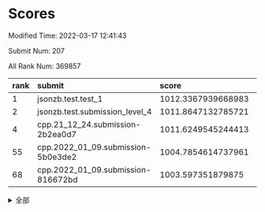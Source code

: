 # Scores

Modified Time: 2022-03-17 12:41:43

Submit Num: 207

All Rank Num: 369857

| rank |               submit               |       score        |       sigma        | pk_num |
| :--- | :--------------------------------- | :----------------- | :----------------- | :----- |
| 1    | jsonzb.test.test_1                 | 1012.3367939668983 | 0.7847751456279501 | 7145   |
| 2    | jsonzb.test.submission_level_4     | 1011.8647132785721 | 0.7911511406987638 | 7148   |
| 4    | cpp.21_12_24.submission-2b2ea0d7   | 1011.6249545244413 | 0.8075264181350287 | 7149   |
| 55   | cpp.2022_01_09.submission-5b0e3de2 | 1004.7854614737961 | 0.7193513577747174 | 7145   |
| 68   | cpp.2022_01_09.submission-816672bd | 1003.597351879875  | 0.7164327317860844 | 7143   |


<details>
<summary>全部</summary>

| rank |                 submit                 |       score        |       sigma        | pk_num |
| :--- | :------------------------------------- | :----------------- | :----------------- | :----- |
| 1    | jsonzb.test.test_1                     | 1012.3367939668983 | 0.7847751456279501 | 7145   |
| 2    | jsonzb.test.submission_level_4         | 1011.8647132785721 | 0.7911511406987638 | 7148   |
| 3    | gobigger.level_3.submission_level_3_2  | 1011.771507362752  | 0.7705806273838318 | 7147   |
| 4    | cpp.21_12_24.submission-2b2ea0d7       | 1011.6249545244413 | 0.8075264181350287 | 7149   |
| 5    | gobigger.level_3.submission_level_3_5  | 1011.4957767403363 | 0.7691922011242448 | 7147   |
| 6    | gobigger.level_3.submission_level_3_47 | 1011.3726194995877 | 0.7720519174310985 | 7150   |
| 7    | gobigger.level_3.submission_level_3_3  | 1011.3263161775311 | 0.8062823347046096 | 7142   |
| 8    | gobigger.level_3.submission_level_3_23 | 1011.1748957391271 | 0.7763792074166368 | 7145   |
| 9    | gobigger.level_3.submission_level_3_0  | 1011.1502097139382 | 0.7702348242554143 | 7144   |
| 10   | gobigger.level_3.submission_level_3_27 | 1011.0511537697424 | 0.7558341060189643 | 7145   |
| 11   | gobigger.level_3.submission_level_3_33 | 1010.9324756290933 | 0.7797015451717477 | 7148   |
| 12   | gobigger.level_3.submission_level_3_18 | 1010.8978709035028 | 0.7736884783604204 | 7145   |
| 13   | gobigger.level_3.submission_level_3_12 | 1010.8674796196016 | 0.7673930373078971 | 7144   |
| 14   | gobigger.level_3.submission_level_3_38 | 1010.806536594413  | 0.747635257160951  | 7150   |
| 15   | gobigger.level_3.submission_level_3_24 | 1010.7863309786625 | 0.7449182687874712 | 7148   |
| 16   | gobigger.level_3.submission_level_3_6  | 1010.7505048810302 | 0.7544787959525128 | 7142   |
| 17   | gobigger.level_3.submission_level_3_39 | 1010.7487186720498 | 0.7862988111828045 | 7149   |
| 18   | gobigger.level_3.submission_level_3_34 | 1010.7311863845464 | 0.7644625022883534 | 7150   |
| 19   | gobigger.level_3.submission_level_3_28 | 1010.7037499317977 | 0.7548769823077011 | 7147   |
| 20   | gobigger.level_3.submission_level_3_43 | 1010.6399148335903 | 0.7904432215677174 | 7144   |
| 21   | gobigger.level_3.submission_level_3_22 | 1010.6354208887216 | 0.7796294554037106 | 7140   |
| 22   | gobigger.level_3.submission_level_3_9  | 1010.6349021586428 | 0.7798370662392486 | 7149   |
| 23   | gobigger.level_3.submission_level_3_1  | 1010.4955805352487 | 0.7647148774517905 | 7147   |
| 24   | gobigger.level_3.submission_level_3_7  | 1010.4474894208723 | 0.7613237349316344 | 7142   |
| 25   | gobigger.level_3.submission_level_3_36 | 1010.3911539763104 | 0.7635276087778938 | 7147   |
| 26   | gobigger.level_3.submission_level_3_11 | 1010.3888531452812 | 0.7515450938170849 | 7148   |
| 27   | gobigger.level_3.submission_level_3_30 | 1010.3417781586193 | 0.7702463021425976 | 7147   |
| 28   | gobigger.level_3.submission_level_3_26 | 1010.1487928592636 | 0.7424687364895467 | 7147   |
| 29   | gobigger.level_3.submission_level_3_44 | 1010.1221420907053 | 0.7613755657663002 | 7146   |
| 30   | gobigger.level_3.submission_level_3_37 | 1010.0828925922932 | 0.7576246028696193 | 7146   |
| 31   | gobigger.level_3.submission_level_3_45 | 1010.0763252794304 | 0.7598211414872754 | 7139   |
| 32   | gobigger.level_3.submission_level_3_20 | 1010.0732499707767 | 0.7475461491953271 | 7151   |
| 33   | gobigger.level_3.submission_level_3_25 | 1010.0292029000349 | 0.7525337773939268 | 7151   |
| 34   | gobigger.level_3.submission_level_3_35 | 1010.0087878048471 | 0.7671954857623375 | 7147   |
| 35   | gobigger.level_3.submission_level_3_17 | 1009.9593054094848 | 0.7604316179587371 | 7146   |
| 36   | gobigger.level_3.submission_level_3_16 | 1009.9449951309757 | 0.7589300319356828 | 7146   |
| 37   | gobigger.level_3.submission_level_3_19 | 1009.9248920677139 | 0.7579125285957643 | 7141   |
| 38   | gobigger.level_3.submission_level_3_29 | 1009.8839226179332 | 0.7441411652335037 | 7144   |
| 39   | gobigger.level_3.submission_level_3_42 | 1009.8679241130118 | 0.7506975883324738 | 7144   |
| 40   | gobigger.level_3.submission_level_3_31 | 1009.7943220242215 | 0.7480178833644316 | 7148   |
| 41   | gobigger.level_3.submission_level_3_4  | 1009.7618519270836 | 0.7653543877972531 | 7148   |
| 42   | gobigger.level_3.submission_level_3_49 | 1009.741890374748  | 0.7331116439594675 | 7152   |
| 43   | gobigger.level_3.submission_level_3_46 | 1009.5910176176537 | 0.760656438459192  | 7155   |
| 44   | gobigger.level_3.submission_level_3_40 | 1009.5006333408684 | 0.7440826460217177 | 7149   |
| 45   | gobigger.level_3.submission_level_3_10 | 1009.4083907818898 | 0.7617873706171552 | 7147   |
| 46   | gobigger.level_3.submission_level_3_14 | 1009.3657902893433 | 0.7456324649142418 | 7144   |
| 47   | gobigger.level_3.submission_level_3_13 | 1009.345779966645  | 0.7462261407349446 | 7147   |
| 48   | gobigger.level_3.submission_level_3_8  | 1009.2889502238488 | 0.7610266923881911 | 7147   |
| 49   | gobigger.level_3.submission_level_3_32 | 1009.1786739149031 | 0.7480005301034517 | 7141   |
| 50   | gobigger.level_3.submission_level_3_48 | 1009.1619832110283 | 0.7592109900892708 | 7145   |
| 51   | gobigger.level_3.submission_level_3_41 | 1008.9255499392489 | 0.7728083974397402 | 7147   |
| 52   | gobigger.level_3.submission_level_3_15 | 1008.903539054692  | 0.7480621874447384 | 7146   |
| 53   | gobigger.level_3.submission_level_3_21 | 1008.3318418885638 | 0.75433918054329   | 7151   |
| 54   | gobigger.level_1.submission_level_1_33 | 1005.2758574205226 | 0.7335428394739619 | 7147   |
| 55   | cpp.2022_01_09.submission-5b0e3de2     | 1004.7854614737961 | 0.7193513577747174 | 7145   |
| 56   | gobigger.level_1.submission_level_1_43 | 1004.6335585936474 | 0.7264330923914654 | 7146   |
| 57   | gobigger.level_1.submission_level_1_48 | 1004.6057328103861 | 0.7217575258911599 | 7148   |
| 58   | gobigger.level_1.submission_level_1_12 | 1004.1225138086382 | 0.7167553797689852 | 7144   |
| 59   | gobigger.level_1.submission_level_1_38 | 1004.1220884391432 | 0.7154569476335353 | 7145   |
| 60   | gobigger.level_1.submission_level_1_46 | 1004.0730823579132 | 0.7124153193282332 | 7152   |
| 61   | gobigger.level_1.submission_level_1_0  | 1004.0523175403073 | 0.7086381641043027 | 7148   |
| 62   | gobigger.level_1.submission_level_1_40 | 1003.8553636581728 | 0.7098272433902176 | 7147   |
| 63   | gobigger.level_1.submission_level_1_13 | 1003.8319903331814 | 0.7245790897068113 | 7148   |
| 64   | gobigger.level_1.submission_level_1_36 | 1003.8316470168272 | 0.7177830923047287 | 7152   |
| 65   | gobigger.level_1.submission_level_1_20 | 1003.7878591774179 | 0.7067618509935083 | 7147   |
| 66   | gobigger.level_1.submission_level_1_4  | 1003.6832969857915 | 0.7056279005145861 | 7147   |
| 67   | gobigger.level_1.submission_level_1_2  | 1003.6392102336456 | 0.7224963757079618 | 7149   |
| 68   | cpp.2022_01_09.submission-816672bd     | 1003.597351879875  | 0.7164327317860844 | 7143   |
| 69   | gobigger.level_1.submission_level_1_15 | 1003.5873791336386 | 0.7117720014225548 | 7150   |
| 70   | gobigger.level_1.submission_level_1_14 | 1003.587357240258  | 0.7181120003106375 | 7144   |
| 71   | gobigger.level_1.submission_level_1_39 | 1003.5343741438569 | 0.708398032154155  | 7150   |
| 72   | gobigger.level_1.submission_level_1_49 | 1003.519424769548  | 0.7126639432163598 | 7145   |
| 73   | gobigger.level_1.submission_level_1_41 | 1003.3859596497156 | 0.7143582773478937 | 7143   |
| 74   | gobigger.level_1.submission_level_1_34 | 1003.384881123845  | 0.7186499877960544 | 7148   |
| 75   | gobigger.level_1.submission_level_1_5  | 1003.361795540276  | 0.7254315184743121 | 7151   |
| 76   | gobigger.level_1.submission_level_1_44 | 1003.3136268712923 | 0.712891650799691  | 7147   |
| 77   | gobigger.level_1.submission_level_1_27 | 1003.2903425212672 | 0.717053248162739  | 7152   |
| 78   | gobigger.level_1.submission_level_1_23 | 1003.25716959831   | 0.717646533315897  | 7140   |
| 79   | gobigger.level_1.submission_level_1_24 | 1003.053065738041  | 0.7054535269138753 | 7147   |
| 80   | gobigger.level_1.submission_level_1_29 | 1003.0437457678664 | 0.7306454018673179 | 7143   |
| 81   | gobigger.level_1.submission_level_1_9  | 1003.0156488968436 | 0.7191618363283641 | 7149   |
| 82   | gobigger.level_1.submission_level_1_42 | 1003.0069911531306 | 0.7125138071579982 | 7144   |
| 83   | gobigger.level_1.submission_level_1_16 | 1002.9781300940983 | 0.7236141674306876 | 7151   |
| 84   | gobigger.level_1.submission_level_1_18 | 1002.9074169064946 | 0.7153702184779183 | 7142   |
| 85   | gobigger.level_1.submission_level_1_1  | 1002.8979464503581 | 0.7186778878047846 | 7148   |
| 86   | gobigger.level_1.submission_level_1_17 | 1002.8097918888277 | 0.7174600172460905 | 7148   |
| 87   | gobigger.level_1.submission_level_1_21 | 1002.7887712641323 | 0.7063685173764569 | 7147   |
| 88   | gobigger.level_1.submission_level_1_37 | 1002.7509584308497 | 0.712861481284055  | 7152   |
| 89   | gobigger.level_1.submission_level_1_11 | 1002.6958751428459 | 0.7206825816259121 | 7149   |
| 90   | gobigger.level_1.submission_level_1_3  | 1002.6216630357259 | 0.7193524442170743 | 7143   |
| 91   | gobigger.level_1.submission_level_1_31 | 1002.5864727561171 | 0.7048973969751525 | 7142   |
| 92   | gobigger.level_1.submission_level_1_45 | 1002.5837651598929 | 0.7257956251374084 | 7147   |
| 93   | gobigger.level_1.submission_level_1_26 | 1002.5585848094064 | 0.7080335240101242 | 7150   |
| 94   | gobigger.level_1.submission_level_1_7  | 1002.5535358994173 | 0.7184284273302359 | 7148   |
| 95   | gobigger.level_1.submission_level_1_47 | 1002.4972916143017 | 0.7073311636030849 | 7147   |
| 96   | gobigger.level_1.submission_level_1_25 | 1002.4594879823475 | 0.708651972189091  | 7145   |
| 97   | gobigger.level_1.submission_level_1_35 | 1002.443678291979  | 0.7066781267310365 | 7146   |
| 98   | gobigger.level_1.submission_level_1_10 | 1002.3679687064517 | 0.7160355079540666 | 7145   |
| 99   | gobigger.level_1.submission_level_1_6  | 1002.3072778008855 | 0.7180131572696149 | 7150   |
| 100  | gobigger.level_1.submission_level_1_22 | 1002.2725771285152 | 0.7228604907746158 | 7151   |
| 101  | gobigger.level_1.submission_level_1_28 | 1002.2034929596304 | 0.700573250479976  | 7150   |
| 102  | gobigger.level_1.submission_level_1_8  | 1002.0806250971594 | 0.6986232341077611 | 7150   |
| 103  | gobigger.level_1.submission_level_1_32 | 1001.8534915787086 | 0.7070890038636092 | 7146   |
| 104  | gobigger.level_1.submission_level_1_19 | 1001.6237313661198 | 0.7021212097982631 | 7146   |
| 105  | gobigger.level_1.submission_level_1_30 | 1001.0540276925847 | 0.7057973128372484 | 7154   |
| 106  | gobigger.random.submission_random_49   | 997.3818954159944  | 0.7055845727322966 | 7147   |
| 107  | gobigger.random.submission_random_10   | 997.3094060545543  | 0.6884199501591166 | 7148   |
| 108  | gobigger.random.submission_random_17   | 997.2662323273424  | 0.7033777125795309 | 7149   |
| 109  | gobigger.random.submission_random_43   | 997.1870861231207  | 0.7154873260297556 | 7150   |
| 110  | gobigger.random.submission_random_16   | 996.8316819452108  | 0.7046660814240017 | 7147   |
| 111  | gobigger.random.submission_random_40   | 996.7814884026965  | 0.7185225719206215 | 7141   |
| 112  | gobigger.random.submission_random_45   | 996.6062017961211  | 0.7127843276536099 | 7148   |
| 113  | gobigger.random.submission_random_22   | 996.5927222293611  | 0.6960195540578822 | 7151   |
| 114  | gobigger.random.submission_random_44   | 996.5748276170303  | 0.7136092277467965 | 7141   |
| 115  | gobigger.random.submission_random_24   | 996.5712426745898  | 0.7171020147053958 | 7149   |
| 116  | gobigger.random.submission_random_4    | 996.5446237811634  | 0.7055692241412127 | 7144   |
| 117  | gobigger.random.submission_random_46   | 996.5439341866183  | 0.7211432803778519 | 7147   |
| 118  | gobigger.random.submission_random_3    | 996.4974763723733  | 0.7144169700143254 | 7148   |
| 119  | gobigger.random.submission_random_41   | 996.4185695904781  | 0.7122735988327661 | 7149   |
| 120  | gobigger.random.submission_random_33   | 996.4079905838145  | 0.7114128896099254 | 7146   |
| 121  | gobigger.random.submission_random_23   | 996.3990015200362  | 0.7073304294587823 | 7147   |
| 122  | gobigger.random.submission_random_27   | 996.3201734737933  | 0.7094604823139168 | 7146   |
| 123  | gobigger.random.submission_random_47   | 996.2988525408375  | 0.7085443933864041 | 7149   |
| 124  | gobigger.random.submission_random_25   | 996.2631273388499  | 0.7082585424524693 | 7151   |
| 125  | gobigger.random.submission_random_28   | 996.2394023919489  | 0.7020192399285428 | 7150   |
| 126  | gobigger.random.submission_random_29   | 996.2236538293275  | 0.7064853630651721 | 7148   |
| 127  | gobigger.random.submission_random_48   | 996.2010273084737  | 0.720264255709951  | 7148   |
| 128  | gobigger.random.submission_random_35   | 996.1958596875028  | 0.7229225400723146 | 7150   |
| 129  | gobigger.random.submission_random_15   | 996.1139318108856  | 0.6986374544954441 | 7150   |
| 130  | gobigger.random.submission_random_21   | 996.105728470487   | 0.6991664538013983 | 7155   |
| 131  | gobigger.random.submission_random_39   | 996.0356618052385  | 0.6937528144599352 | 7142   |
| 132  | gobigger.random.submission_random_36   | 996.020613979856   | 0.7109636108845832 | 7148   |
| 133  | gobigger.random.submission_random_0    | 996.0101205353806  | 0.7044933415562792 | 7146   |
| 134  | gobigger.random.submission_random_1    | 995.9898720334589  | 0.704310436394938  | 7144   |
| 135  | gobigger.random.submission_random_37   | 995.9140838176806  | 0.6983643751469717 | 7143   |
| 136  | gobigger.random.submission_random_12   | 995.9077109294298  | 0.7015808522080275 | 7142   |
| 137  | gobigger.random.submission_random_26   | 995.8999563455316  | 0.7229208812332057 | 7149   |
| 138  | gobigger.random.submission_random_38   | 995.8968889631831  | 0.716879608607687  | 7147   |
| 139  | gobigger.random.submission_random_19   | 995.8881212196103  | 0.718840045937471  | 7151   |
| 140  | gobigger.random.submission_random_20   | 995.8869433055896  | 0.7053338935720844 | 7146   |
| 141  | gobigger.random.submission_random_6    | 995.8699816754792  | 0.701414310974595  | 7152   |
| 142  | gobigger.random.submission_random_2    | 995.6497048453847  | 0.7068568899818473 | 7148   |
| 143  | gobigger.random.submission_random_42   | 995.5963142620095  | 0.7125988986039837 | 7146   |
| 144  | gobigger.random.submission_random_32   | 995.582039992195   | 0.7069351241465885 | 7146   |
| 145  | gobigger.random.submission_random_14   | 995.5448856190089  | 0.7087341312899644 | 7150   |
| 146  | gobigger.random.submission_random_18   | 995.4853614694414  | 0.6980561290811791 | 7145   |
| 147  | gobigger.random.submission_random_7    | 995.4238048353861  | 0.7193971366720776 | 7145   |
| 148  | gobigger.random.submission_random_31   | 995.2766763097615  | 0.7212604567735927 | 7151   |
| 149  | gobigger.random.submission_random_11   | 995.1601897209637  | 0.712282647306155  | 7146   |
| 150  | gobigger.random.submission_random_30   | 995.1176829653823  | 0.719545200423264  | 7152   |
| 151  | gobigger.random.submission_random_8    | 995.0929050340926  | 0.7061046978061208 | 7146   |
| 152  | gobigger.random.submission_random_5    | 994.9497131316311  | 0.69998639969461   | 7150   |
| 153  | gobigger.random.submission_random_34   | 994.8474028235837  | 0.704592811152571  | 7151   |
| 154  | gobigger.level_2.submission_level_2_12 | 994.7519122019876  | 0.7179566117752806 | 7144   |
| 155  | gobigger.random.submission_random_9    | 994.4592680207245  | 0.7280392971053324 | 7144   |
| 156  | gobigger.random.submission_random_13   | 994.1489088063108  | 0.72741942540464   | 7149   |
| 157  | gobigger.level_2.submission_level_2_42 | 994.0680973695775  | 0.7333837193839658 | 7153   |
| 158  | gobigger.level_2.submission_level_2_27 | 994.0135544571325  | 0.7120784331301051 | 7148   |
| 159  | gobigger.level_2.submission_level_2_22 | 993.6080795197078  | 0.7403750619175415 | 7144   |
| 160  | gobigger.level_2.submission_level_2_14 | 993.287822302576   | 0.7479258051320957 | 7150   |
| 161  | gobigger.level_2.submission_level_2_29 | 992.9784636835076  | 0.7461244562995907 | 7143   |
| 162  | gobigger.level_2.submission_level_2_4  | 992.9738366952795  | 0.7399326926967689 | 7145   |
| 163  | gobigger.level_2.submission_level_2_32 | 992.8938814779707  | 0.7417279183204365 | 7145   |
| 164  | gobigger.level_2.submission_level_2_30 | 992.7899551134001  | 0.7551111548281071 | 7143   |
| 165  | gobigger.level_2.submission_level_2_41 | 992.7593322990023  | 0.7280440282962735 | 7150   |
| 166  | gobigger.level_2.submission_level_2_15 | 992.7491609763142  | 0.7426231551996128 | 7148   |
| 167  | gobigger.level_2.submission_level_2_18 | 992.6083130314191  | 0.737091796289745  | 7149   |
| 168  | gobigger.level_2.submission_level_2_23 | 992.5936471469515  | 0.7360267621376541 | 7153   |
| 169  | gobigger.level_2.submission_level_2_38 | 992.5192381489526  | 0.736884717415893  | 7150   |
| 170  | gobigger.level_2.submission_level_2_21 | 992.5062359419356  | 0.7407091163757082 | 7149   |
| 171  | gobigger.level_2.submission_level_2_34 | 992.505487009657   | 0.7478644717254823 | 7148   |
| 172  | gobigger.level_2.submission_level_2_10 | 992.4650632762781  | 0.7355248384526268 | 7146   |
| 173  | gobigger.level_2.submission_level_2_11 | 992.4593345079992  | 0.7343658212325203 | 7146   |
| 174  | gobigger.level_2.submission_level_2_9  | 992.3906245815855  | 0.7511375675852126 | 7142   |
| 175  | gobigger.level_2.submission_level_2_31 | 992.3848115753088  | 0.7601430227527041 | 7148   |
| 176  | gobigger.level_2.submission_level_2_16 | 992.315192478734   | 0.7641909557120513 | 7149   |
| 177  | gobigger.level_2.submission_level_2_35 | 992.3116464325344  | 0.7494330970817245 | 7142   |
| 178  | gobigger.level_2.submission_level_2_43 | 992.1711588472742  | 0.7459058647644228 | 7146   |
| 179  | gobigger.level_2.submission_level_2_17 | 992.1270004641867  | 0.7420175661289654 | 7147   |
| 180  | gobigger.level_2.submission_level_2_28 | 992.0820085516605  | 0.7365604265070428 | 7143   |
| 181  | gobigger.level_2.submission_level_2_20 | 992.0716119767027  | 0.75257338652905   | 7144   |
| 182  | gobigger.level_2.submission_level_2_48 | 992.006398994739   | 0.7445202125261551 | 7151   |
| 183  | gobigger.level_2.submission_level_2_3  | 991.9740650134963  | 0.7367780277668663 | 7148   |
| 184  | gobigger.level_2.submission_level_2_37 | 991.9635335998627  | 0.7327557144871613 | 7146   |
| 185  | gobigger.level_2.submission_level_2_45 | 991.933120672339   | 0.7456466979795762 | 7148   |
| 186  | gobigger.level_2.submission_level_2_49 | 991.8661147387837  | 0.7263892485831686 | 7149   |
| 187  | gobigger.level_2.submission_level_2_13 | 991.8560291648162  | 0.7420813985902043 | 7145   |
| 188  | gobigger.level_2.submission_level_2_36 | 991.797829845233   | 0.7590836174824896 | 7148   |
| 189  | gobigger.level_2.submission_level_2_5  | 991.7270221139255  | 0.753218305159698  | 7143   |
| 190  | gobigger.level_2.submission_level_2_44 | 991.6856092983728  | 0.7474117866068597 | 7152   |
| 191  | gobigger.level_2.submission_level_2_47 | 991.6691065008066  | 0.767254590655723  | 7145   |
| 192  | gobigger.level_2.submission_level_2_8  | 991.5696970638057  | 0.7381724571616972 | 7150   |
| 193  | gobigger.level_2.submission_level_2_33 | 991.544204182053   | 0.7570658723413662 | 7151   |
| 194  | gobigger.level_2.submission_level_2_39 | 991.4663561320212  | 0.7659686815992259 | 7148   |
| 195  | gobigger.level_2.submission_level_2_24 | 991.4183408016011  | 0.7509678886037211 | 7151   |
| 196  | gobigger.level_2.submission_level_2_25 | 991.3134784965449  | 0.7659300717282042 | 7142   |
| 197  | gobigger.level_2.submission_level_2_40 | 991.1350468564416  | 0.745650057217742  | 7146   |
| 198  | gobigger.level_2.submission_level_2_0  | 991.0901550679355  | 0.7583139415357929 | 7152   |
| 199  | gobigger.level_2.submission_level_2_46 | 991.0643235765855  | 0.7830174931140004 | 7143   |
| 200  | gobigger.level_2.submission_level_2_2  | 991.0616310697967  | 0.734020596906959  | 7147   |
| 201  | gobigger.level_2.submission_level_2_7  | 990.9615626178272  | 0.7527715269081079 | 7144   |
| 202  | gobigger.level_2.submission_level_2_6  | 990.9350487959891  | 0.7657907766107728 | 7149   |
| 203  | gobigger.level_2.submission_level_2_19 | 990.8370012609905  | 0.7470030694490025 | 7148   |
| 204  | gobigger.level_2.submission_level_2_26 | 990.5721892073271  | 0.7646930790081864 | 7142   |
| 205  | gobigger.level_2.submission_level_2_1  | 990.5045518780456  | 0.740867169346704  | 7144   |
| 206  | gobigger.none.submission_none_0        | 977.5508239635064  | 1.3146038077193416 | 7142   |
| 207  | gobigger.none.submission_none_1        | 972.8202266355675  | 1.7540344582767766 | 7142   |

</details>